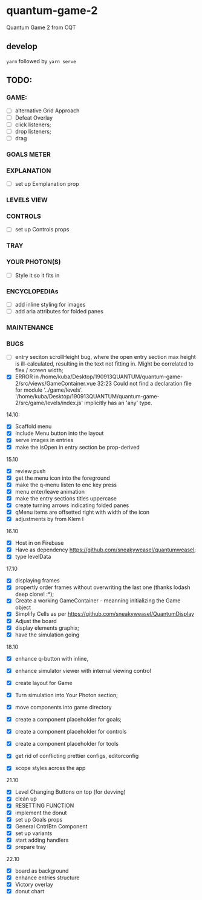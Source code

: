 # quantum-game-2
Quantum Game 2 from CQT

## develop
`yarn` followed by `yarn serve`

## TODO:

### GAME:
- [ ] alternative Grid Approach
- [ ] Defeat Overlay
- [ ] click listeners;
- [ ] drop listeners;
- [ ] drag

### GOALS METER

### EXPLANATION
- [ ] set up Exmplanation prop

### LEVELS VIEW

### CONTROLS
- [ ] set up Controls props

### TRAY

### YOUR PHOTON(S)
- [ ] Style it so it fits in

### ENCYCLOPEDIAs
- [ ] add inline styling for images
- [ ] add aria attributes for folded panes

### MAINTENANCE

### BUGS
- [ ] entry seciton scrollHeight bug, where the open entry section max height is ill-calculated, resulting in the text not fitting in. Might be correlated to flex / screen width;
- [x] ERROR in /home/kuba/Desktop/190913QUANTUM/quantum-game-2/src/views/GameContainer.vue 32:23 Could not find a declaration file for module '../game/levels'. '/home/kuba/Desktop/190913QUANTUM/quantum-game-2/src/game/levels/index.js' implicitly has an 'any' type.

14.10:
- [x] Scaffold menu
- [x] Include Menu button into the layout
- [x] serve images in entries
- [x] make the isOpen in entry section be prop-derived

15.10
- [x] review push
- [x] get the menu icon into the foreground
- [x] make the q-menu listen to enc key press
- [x] menu enter/leave animation
- [x] make the entry sections titles uppercase
- [x] create turning arrows indicating folded panes
- [x] qMenu items are offsetted right with width of the icon
- [x] adjustments by from Klem I

16.10
- [x] Host in on Firebase
- [x] Have as dependency https://github.com/sneakyweasel/quantumweasel;
- [x] type levelData

17.10
- [x] displaying frames
- [x] propertly order frames without overwriting the last one (thanks lodash deep clone! :*);
- [x] Create a working GameContainer - meanning initializing the Game object
- [x] Simplify Cells as per https://github.com/sneakyweasel/QuantumDisplay
- [x] Adjust the board
- [x] display elements graphix;
- [x] have the simulation going

18.10
- [x] enhance q-button with inline,
- [x] enhance simulator viewer with internal viewing control
- [x] create layout for Game
- [x] Turn simulation into Your Photon section;
- [x] move components into game directory
- [x] create a component placeholder for goals;
- [x] create a component placeholder for controls
- [x] create a component placeholder for tools
- [x] get rid of conflicting prettier configs, editorconfig
- [x] scope styles across the app


21.10
- [x] Level Changing Buttons on top (for devving)
- [x] clean up
- [x] RESETTING FUNCTION
- [x] implement the donut
- [x] set up Goals props
- [x] General CntrlBtn Component
- [x] set up variants
- [x] start adding handlers
- [x] prepare tray

22.10
- [x] board as background
- [x] enhance entries structure
- [x] Victory overlay
- [x] donut chart
